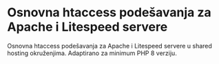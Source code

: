 # Osnovna htaccess podešavanja za Apache i Litespeed servere 
Osnovna htaccess podešavanja za Apache i Litespeed servere u shared hosting okruženjima. Adaptirano za minimum PHP 8 verziju.
